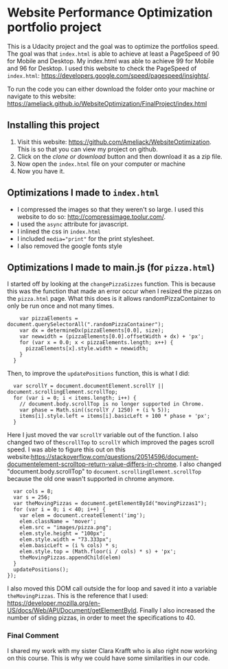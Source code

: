 # Website Performance Optimization portfolio project

This is a Udacity project and the goal was to optimize the portfolios speed. The goal was that ```index.html``` is able to achieve at least a PageSpeed of 90 for Mobile and Desktop. My index.html was able to achieve 99 for Mobile and 96 for Desktop. I used this website to check the PageSpeed of ```index.html```: https://developers.google.com/speed/pagespeed/insights/.

To run the code you can either download the folder onto your machine or navigate to this website: https://ameliack.github.io/WebsiteOptimization/FinalProject/index.html

## Installing this project
1. Visit this website: https://github.com/Ameliack/WebsiteOptimization. This is so that you can view my project on github.
2. Click on the *clone or download* button and then download it as a zip file.
3. Now open the ```index.html``` file on your computer or machine
4. Now you have it.

## Optimizations I made to ```index.html```
* I compressed the images so that they weren't so large. I used this website to do so: http://compressimage.toolur.com/.
* I used the ```async``` attribute for javascript.
* I inlined the css in ```index.html```
* I included ```media="print"``` for the print stylesheet.
* I also removed the google fonts style

## Optimizations I made to main.js (for ```pizza.html```)
I started off by looking at the ```changePizzaSizzes``` function. This is because this was the function that made an error occur when I resized the pizzas on the ```pizza.html``` page. What this does is it allows randomPizzaContainer to only be run once and not many times.

```  function changePizzaSizes(size) {
    var pizzaElements = document.querySelectorAll(".randomPizzaContainer");
    var dx = determineDx(pizzaElements[0.0], size);
    var newwidth = (pizzaElements[0.0].offsetWidth + dx) + 'px';
    for (var x = 0.0; x < pizzaElements.length; x++) {
      pizzaElements[x].style.width = newwidth;
    }
  }
```
Then, to improve the ```updatePositions``` function, this is what I did:
```  var items = document.querySelectorAll('.mover');
  var scrollY = document.documentElement.scrollY || document.scrollingElement.scrollTop;
  for (var i = 0; i < items.length; i++) {
    // document.body.scrollTop is no longer supported in Chrome.
    var phase = Math.sin((scrollY / 1250) + (i % 5));
    items[i].style.left = items[i].basicLeft + 100 * phase + 'px';
  }
  ```
  Here I just moved the var ```scrollY``` variable out of the function. I also changed two of the```scrollTop``` to ```scrollY``` which improved the pages scroll speed.
  I was able to figure this out on this website:https://stackoverflow.com/questions/20514596/document-documentelement-scrolltop-return-value-differs-in-chrome. I also changed "document.body.scrollTop" to ```document.scrollingElement.scrollTop``` because the old one wasn't supported in chrome anymore.

```document.addEventListener('DOMContentLoaded', function() {
  var cols = 8;
  var s = 256;
  var theMovingPizzas = document.getElementById("movingPizzas1");
  for (var i = 0; i < 40; i++) {
    var elem = document.createElement('img');
    elem.className = 'mover';
    elem.src = "images/pizza.png";
    elem.style.height = "100px";
    elem.style.width = "73.333px";
    elem.basicLeft = (i % cols) * s;
    elem.style.top = (Math.floor(i / cols) * s) + 'px';
    theMovingPizzas.appendChild(elem)
  }
  updatePositions();
});
```
I also moved this DOM call outside the for loop and saved it into a variable ```theMovingPizzas```. This is the reference that I used: https://developer.mozilla.org/en-US/docs/Web/API/Document/getElementById. Finally I also increased the number of sliding pizzas, in order to meet the specifications to 40.

### Final Comment
I shared my work with my sister Clara Krafft who is also right now working on this course. This is why we could have some similarities in our code.
